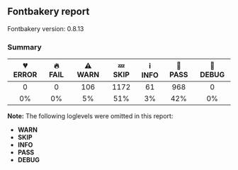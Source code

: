 ## Fontbakery report

Fontbakery version: 0.8.13



### Summary

| 💔 ERROR | 🔥 FAIL | ⚠ WARN | 💤 SKIP | ℹ INFO | 🍞 PASS | 🔎 DEBUG |
|:-----:|:----:|:----:|:----:|:----:|:----:|:----:|
| 0 | 0 | 106 | 1172 | 61 | 968 | 0 |
| 0% | 0% | 5% | 51% | 3% | 42% | 0% |

**Note:** The following loglevels were omitted in this report:
* **WARN**
* **SKIP**
* **INFO**
* **PASS**
* **DEBUG**
